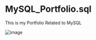 # MySQL_Portfolio.sql
This is my Portfolio Related to MySQL

![image](https://user-images.githubusercontent.com/35381213/133551683-36bca588-c0aa-4363-8f9b-f3fc3c6fa95e.png)

